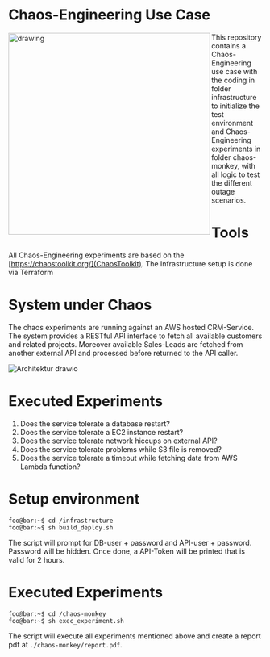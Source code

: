 # Chaos-Engineering Use Case

<img src="https://user-images.githubusercontent.com/36228512/165265277-9fb355ee-fcf6-44fd-a1af-a12de651ed5d.jpeg" alt="drawing" align="left" style="width:400px;"/>
This repository contains a Chaos-Engineering use case with the coding in folder infrastructure to initialize the test environment 
and Chaos-Engineering experiments in folder chaos-monkey, with all logic to test the different outage scenarios. 


# Tools
All Chaos-Engineering experiments are based on the  [https://chaostoolkit.org/](ChaosToolkit).
The Infrastructure setup is done via Terraform

# System under Chaos
The chaos experiments are running against an AWS hosted CRM-Service. The system provides a RESTful API interface to fetch all available customers and related projects. Moreover available Sales-Leads are fetched from another external API and processed before returned to the API caller.

![Architektur drawio](https://user-images.githubusercontent.com/36228512/165273451-7e245c9a-e07b-40f0-9575-4640617b5494.png)

# Executed Experiments

1. Does the service tolerate a database restart?
2. Does the service tolerate a EC2 instance restart?
3. Does the service tolerate network hiccups on external API?
4. Does the service tolerate problems while S3 file is removed?
5. Does the service tolerate a timeout while fetching data from AWS Lambda function?

# Setup environment
```console
foo@bar:~$ cd /infrastructure
foo@bar:~$ sh build_deploy.sh
```

The script will prompt for DB-user + password and API-user + password. Password will be hidden.
Once done, a API-Token will be printed that is valid for 2 hours.

# Executed Experiments

```console
foo@bar:~$ cd /chaos-monkey
foo@bar:~$ sh exec_experiment.sh
```

The script will execute all experiments mentioned above and create a report pdf at `./chaos-monkey/report.pdf`.
